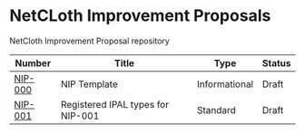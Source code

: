 # NetCLoth Improvement Proposals
NetCloth Improvement Proposal repository 

| Number                    | Title                                                                 | Type          | Status   |
|---------------------------|-----------------------------------------------------------------------|---------------|----------|
| [NIP-000](nip-000.md) | NIP Template | Informational | Draft |
| [NIP-001](nip-001.md) | Registered IPAL types for NIP-001 | Standard | Draft |
